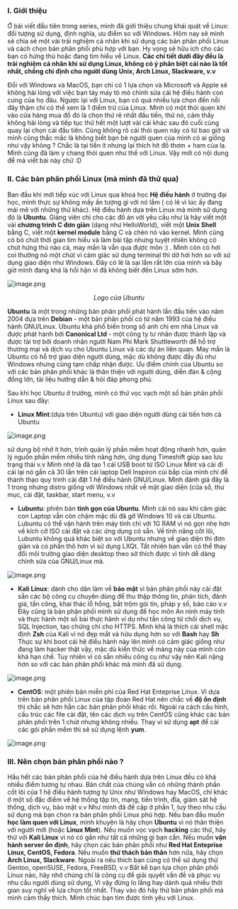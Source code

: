 ### I. Giới thiệu
Ở bài viết đầu tiên trong series, mình đã giới thiệu chung khái quát về Linux: đối tượng sử dụng, định nghĩa, ưu điểm so với Windows. Hôm nay sẽ mình sẽ chia sẻ một vài trải nghiệm cá nhân khi sử dụng các bản phân phối Linux và cách chọn bản phân phối phù hợp với bạn. Hy vọng sẽ hữu ích cho các bạn có hứng thú hoặc đang tìm hiểu về Linux. **Các chi tiết dưới đây đều là trải nghiệm cá nhân khi sử dụng Linux, không có ý phân biệt cái nào là tốt nhất, chống chỉ định cho người dùng Unix, Arch Linux, Slackware, v.v**

Đối với Windows và MacOS, bạn chỉ có 1 lựa chọn và Microsoft và Apple sẽ không hài lòng với việc bạn táy máy tò mò chỉnh sửa cái hệ điều hành con cưng của họ đâu. Ngược lại với Linux, bạn có quá nhiều lựa chọn đến nỗi đây thậm chí có thể xem là 1 điểm trừ của Linux. Mình có một thói quen khi vào cửa hàng mua đồ đó là chọn thứ rẻ nhất đầu tiền, thử nó, cảm thấy không hài lòng và tiếp tục thử hết một lượt vài cái khác sau đó cuối cùng quay lại chọn cái đầu tiên. Cũng không rõ cái thói quen này có từ bao giờ và mình cũng thắc mắc là không biết bạn bè người quen của mình có ai giống như vậy không ? Chắc là tại tiền ít nhưng lại thích hít đồ thơm + ham của lạ. Mình cũng đã làm y chang thói quen như thế với Linux. Vậy mới có nội dung để mà viết bài này chứ :D

### II. Các bản phân phối Linux (mà mình đã thử qua)
Ban đầu khi mới tiếp xúc với Linux qua khoá học **Hệ điều hành** ở trường đại học, mình thực sự không mấy ấn tượng gì với nó lắm ( có lẽ vì lúc ấy đang mải mê với những thứ khác). Hệ điều hành dựa trên Linux mà mình sử dụng đó là **Ubuntu**. Giảng viên chỉ cho các đồ án với yêu cầu như là hãy viết một vài **chương trình C đơn giản** (dạng như HelloWorld), viết một **Unix Shell** bằng C, viết một **kernel module** bằng C và chèn nó vào kernel. Mình cũng có bỏ chút thời gian tìm hiểu và làm bài tập nhưng tuyệt nhiên không có chút hứng thú nào cả, may mắn là vẫn qua được môn :) . Mình còn có hơi coi thường nó một chút vì cảm giác sử dụng terminal thì dở hơi hơn so với sử dụng giao diện như Windows. Đây có lẽ là sai lầm rất lớn của mình và bây giờ mình đang khá là hối hận vì đã không biết đến Linux sớm hơn.

![image.png](https://images.viblo.asia/e6ea9e43-4548-45bb-8003-29eb58577422.png)

*<div align="center">Logo của Ubuntu</div>*

**Ubuntu** là một trong những bản phân phối phát hành lần đầu tiền vào năm 2004 dựa trên **Debian** - một bản phân phối có từ năm 1993 của hệ điều hành GNU/Linux. Ubuntu khá phổ biến trong số anh chị em nhà Linux và được phát hành bởi **Canonical Ltd** - một công ty tư nhân được thành lập và được tài trợ bởi doanh nhân người Nam Phi Mark Shuttleworth để hỗ trợ thương mại và dịch vụ cho Ubuntu Linux và các dự án liên quan. May mắn là Ubuntu có hỗ trợ giao diện người dùng, mặc dù không được đầy đủ như Windows nhưng cũng tạm chấp nhận được. Ưu điểm chính của Ubuntu so với các bản phân phối khác là thân thiện với người dùng, diễn đàn & cộng đồng lớn, tài liệu hướng dẫn & hỏi đáp phong phú.

Sau khi học Ubuntu ở trường, mình có thử vọc vạch một số bản phân phối Linux sau đây:
- **Linux Mint**:(dựa trên Ubuntu) với giao diện người dùng cải tiến hơn cả Ubuntu

![image.png](https://images.viblo.asia/585b806a-8305-44eb-ae6e-b63a9518967b.png)

sử dụng bộ nhớ ít hơn, trình quản lý phần mềm hoạt động nhanh hơn, quản lý nguồn phần mềm nhiều tính năng hơn, ứng dụng Timeshift giúp sao lưu trạng thái v.v Mình nhớ là đã tạo 1 cái USB boot từ ISO Linux Mint và cài đi cài lại nó gần cả 30 lần trên cái laptop Dell Inspiron cùi bắp của mình chỉ để thành thạo quy trình cài đặt 1 hệ điều hành GNU/Linux. Mình đánh giá đây là 1 trong nhưng distro giống với Windows nhất về mặt giao diện (cửa sổ, thư mục, cài đặt, taskbar, start menu, v.v
- **Lubuntu**: phiên bản **tinh gọn của Ubuntu**. Mình cài nó sau khi cảm giác con Laptop vẫn còn chậm mặc dù đã gỡ Windows 10 và cài Ubuntu. Lubuntu có thể vận hành trên máy tính chỉ với 1G RAM vì nó  gọn nhẹ hơn về kích cỡ ISO cài đặt và các ứng dụng có sẵn. Về tính năng cốt lõi, Lubuntu không quá khác biệt so với Ubuntu nhưng về giao diện thì đơn giản và có phần thô hơn vì sử dụng LXQt. Tất nhiên bạn vẫn có thể thay đổi môi trường giao diện desktop theo sở thích được vì tính dễ dàng chỉnh sửa của GNU/Linux mà.

![image.png](https://images.viblo.asia/2a5c10be-6bc1-4f9c-a35a-5d473876d44f.png)

- **Kali Linux**: dành cho dân làm về **bảo mật** vì bản phân phối này cài đặt sẵn các bộ công cụ chuyên dùng để thu thập thông tin, phân tích, đánh giá, tấn công, khai thác lỗ hổng, bắt trộm gói tin, pháp y số, báo cáo v.v Đây cũng là bản phân phối mình sử dụng để học môn An ninh máy tính và thực hành một số bài thực hành ví dụ như tấn công từ chối dịch vụ, SQL Injection, tạo chứng chỉ cho HTTPS. Mình khá là thích cái shell mặc định **Zsh** của Kali vì nó đẹp mắt và hữu dụng hơn so với **Bash** hay **Sh** Thực sự khi boot cái hệ điều hành này lên mình có cảm giác giống như đang làm hacker thật vậy, mặc dù kiến thức về mảng này của mình còn khá hạn chế. Tuy nhiên vì có sẵn nhiều công cụ như vậy nên Kali nặng hơn so với các bản phân phối khác mà mình đã sử dụng.

![image.png](https://images.viblo.asia/65e6b4a1-456c-4e10-8af8-a982c075a04a.png)

- **CentOS**: một phiên bản miễn phí của Red Hat Enteprise Linux. Vì dựa trên bản phân phối Linux của tập đoàn Red Hat nên chắc về **độ ổn định** thì chắc sẽ hơn hẳn các bản phân phối khác rồi. Ngoài ra cách cấu hình, cấu trúc các file cài đặt, tên các dịch vụ trên CentOS cũng khác các bản phân phối trên 1 chút nhưng không nhiều. Thay vì sử dụng **apt** để cài các gói phần mềm thì sẽ sử dụng lệnh **yum**.

![image.png](https://images.viblo.asia/5383d15a-15a8-410a-a5ad-350bb1a77158.png)

### III. Nên chọn bản phân phối nào ?
Hầu hết các bản phân phối của hệ điều hành dựa trên Linux đều có khá nhiều điểm tương tự nhau. Bản chất của chúng vẫn có những thành phần cốt lõi của 1 hệ điều hành tương tự Unix như Windows hay MacOS, chỉ khác ở một số đặc điểm về hệ thống tập tin, mạng, tiến trình, đĩa, giám sát hệ thống, dịch vụ, bảo mật v.v Như mình đã đề cập ở phần 1, tuỳ theo nhu cầu sử dụng mà bạn chọn ra bản phân phối Linux phù hợp. Nếu ban đầu muốn **học làm quen với Linux**, mình khuyên là hãy chọn **Ubuntu** vì nó thân thiện với người mới (hoặc **Linux Mint**). Nếu muốn vọc vạch **hacking** các thứ, hãy thử với **Kali Linux** vì nó có gần như tất cả những gì bạn cần. Nếu muốn **vận hành server ổn định**, hãy chọn các bản phân phối như **Red Hat Enteprise Linux, CentOS, Fedora**. Nếu muốn **thử thách bản thân** hơn nữa, hãy chọn **Arch Linux, Slackware**. Ngoài ra nếu thích bạn cũng có thể sử dụng thử Gentoo, openSUSE, Fedora, FreeBSD, v.v Bất kể bạn lựa chọn phân phối Linux nào, hãy nhớ chúng chỉ là công cụ để giải quyết vấn đề và phục vụ nhu cầu người dùng sử dụng, Vì vậy đừng lo lắng hay dành quá nhiều thời gian suy nghĩ về lựa chọn tốt nhất. Thay vào đó hãy thử bản phân phối mà mình cảm thấy thích. Mình chúc bạn tìm được tình yêu với Linux.